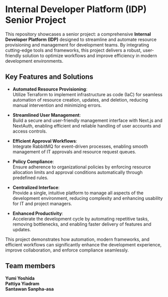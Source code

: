 # Internal Developer Platform (IDP) Senior Project

This repository showcases a senior project: a comprehensive **Internal Developer Platform (IDP)** designed to streamline and automate resource provisioning and management for development teams. By integrating cutting-edge tools and frameworks, this project delivers a robust, user-friendly solution to optimize workflows and improve efficiency in modern development environments.

## Key Features and Solutions

- **Automated Resource Provisioning**:  
  Utilize Terraform to implement infrastructure as code (IaC) for seamless automation of resource creation, updates, and deletion, reducing manual intervention and minimizing errors.

- **Streamlined User Management**:  
  Build a secure and user-friendly management interface with Next.js and NextAuth, enabling efficient and reliable handling of user accounts and access controls.

- **Efficient Approval Workflows**:  
  Integrate RabbitMQ for event-driven processes, enabling smooth management of IT approvals and resource request queues.

- **Policy Compliance**:  
  Ensure adherence to organizational policies by enforcing resource allocation limits and approval conditions automatically through predefined rules.

- **Centralized Interface**:  
  Provide a single, intuitive platform to manage all aspects of the development environment, reducing complexity and enhancing usability for IT and project managers.

- **Enhanced Productivity**:  
  Accelerate the development cycle by automating repetitive tasks, removing bottlenecks, and enabling faster delivery of features and updates.

This project demonstrates how automation, modern frameworks, and efficient workflows can significantly enhance the development experience, improve collaboration, and enforce compliance seamlessly.

## Team members
**Yumi Yoshida**  
**Pattiya Yiadram**  
**Santawan Sanpha-asa**  
